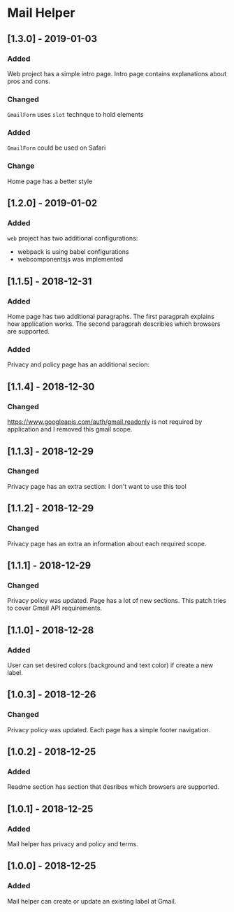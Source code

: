 # Mail Helper

## [1.3.0] - 2019-01-03
### Added
Web project has a simple intro page. Intro page contains explanations about pros and cons.
### Changed
`GmailForm` uses `slot` technque to hold elements
### Added
`GmailForm` could be used on Safari
### Change
Home page has a better style

## [1.2.0] - 2019-01-02
### Added
`web` project has two additional configurations:
- webpack is using babel configurations
- webcomponentsjs was implemented

## [1.1.5] - 2018-12-31
### Added
Home page has two additional paragraphs. The first paragprah explains how application works.
The second paragprah describies which browsers are supported.
### Added
Privacy and policy page has an additional secion: 
 
## [1.1.4] - 2018-12-30
### Changed
https://www.googleapis.com/auth/gmail.readonly is not required by application and I removed this gmail scope.

## [1.1.3] - 2018-12-29
### Changed
Privacy page has an extra section: I don't want to use this tool

## [1.1.2] - 2018-12-29
### Changed
Privacy page has an extra an information about each required scope.

## [1.1.1] - 2018-12-29
### Changed
Privacy policy was updated. Page has a lot of new sections. This patch tries to cover Gmail API requirements.

## [1.1.0] - 2018-12-28
### Added 
User can set desired colors (background and text color) if create a new label.

## [1.0.3] - 2018-12-26
### Changed
Privacy policy was updated. Each page has a simple footer navigation.

## [1.0.2] - 2018-12-25
### Added 
Readme section has section that desribes which browsers are supported.

## [1.0.1] - 2018-12-25
### Added
Mail helper has privacy and policy and terms.

## [1.0.0] - 2018-12-25
### Added
Mail helper can create or update an existing label at Gmail.